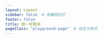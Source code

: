 ```yaml
---
layout: Layout
sidebar: false  # 隐藏侧边栏
footer: false
title: 统一可观测
pageClass: "playground-page"  # 自定义样式
---
```


<PlaygroundComponent service="apm2" />
